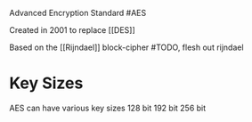 Advanced Encryption Standard  #AES 

Created in 2001 to replace [[DES]]

Based on the [[Rijndael]] block-cipher
#TODO, flesh out rijndael
# Key Sizes
AES can have various key sizes
128 bit
192 bit
256 bit

